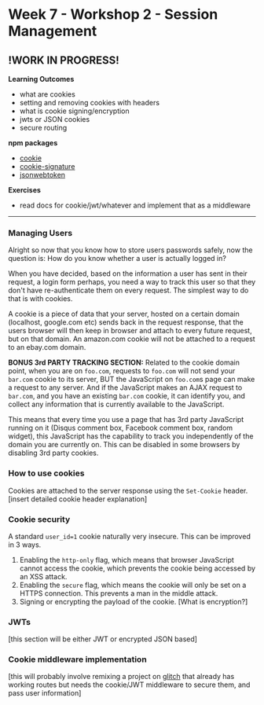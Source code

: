 # Week 7 - Workshop 2 - Session Management

## !WORK IN PROGRESS!

__Learning Outcomes__

- what are cookies
- setting and removing cookies with headers
- what is cookie signing/encryption
- jwts or JSON cookies
- secure routing

__npm packages__
- [cookie](http://npmjs.com/package/cookie)
- [cookie-signature](http://npmjs.com/package/cookie-signature)
- [jsonwebtoken](https://www.npmjs.com/package/jsonwebtoken)

__Exercises__

- read docs for cookie/jwt/whatever and implement that as a middleware

---

### Managing Users

Alright so now that you know how to store users passwords safely, now the question is: How do you know whether a user is actually logged in?

When you have decided, based on the information a user has sent in their request, a login form perhaps, you need a way to track this user so that they don't have re-authenticate them on every request. The simplest way to do that is with cookies.

A cookie is a piece of data that your server, hosted on a certain domain (localhost, google.com etc) sends back in the request response, that the users browser will then keep in browser and attach to every future request, but on that domain. An amazon.com cookie will not be attached to a request to an ebay.com domain.

__BONUS 3rd PARTY TRACKING SECTION:__
Related to the cookie domain point, when you are on `foo.com`, requests to `foo.com` will not send your `bar.com` cookie to its server, BUT the JavaScript on `foo.com`s page can make a request to any server. And if the JavaScript makes an AJAX request to `bar.com`, and you have an existing `bar.com` cookie, it can identify you, and collect any information that is currently available to the JavaScript.

This means that every time you use a page that has 3rd party JavaScript running on it (Disqus comment box, Facebook comment box, random widget), this JavaScript has the capability to track you independently of the domain you are currently on. This can be disabled in some browsers by disabling 3rd party cookies.

### How to use cookies

Cookies are attached to the server response using the `Set-Cookie` header.
[insert detailed cookie header explanation]

### Cookie security
A standard `user_id=1` cookie naturally very insecure. This can be improved in 3 ways.
1. Enabling the `http-only` flag, which means that browser JavaScript cannot access the cookie, which prevents the cookie being accessed by an XSS attack.
2. Enabling the `secure` flag, which means the cookie will only be set on a HTTPS connection. This prevents a man in the middle attack.
3. Signing or encrypting the payload of the cookie. [What is encryption?]

### JWTs
[this section will be either JWT or encrypted JSON based]

### Cookie middleware implementation
[this will probably involve remixing a project on [glitch](https://glitch.com/) that already has working routes but needs the cookie/JWT middleware to secure them, and pass user information]
